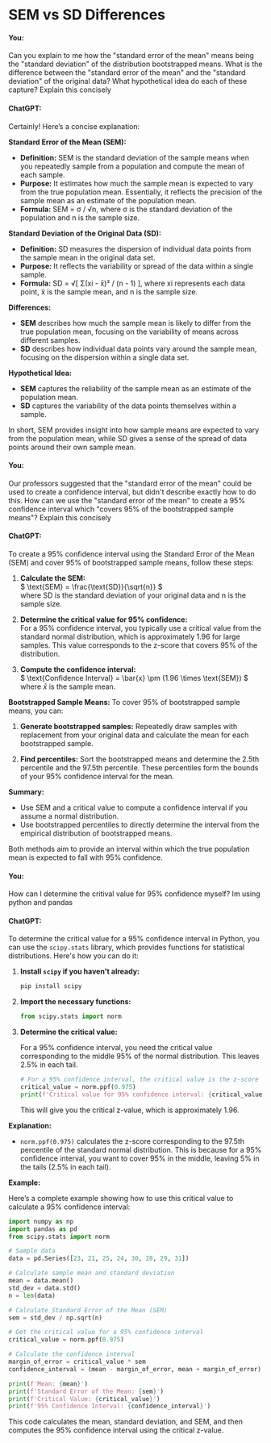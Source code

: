 # SEM vs SD Differences

#### You:
Can you explain to me how the "standard error of the mean" means being the "standard deviation" of the distribution bootstrapped means. What is the difference between the "standard error of the mean" and the "standard deviation" of the original data? What hypothetical idea do each of these capture? Explain this concisely 

#### ChatGPT:
Certainly! Here’s a concise explanation:

**Standard Error of the Mean (SEM):**

- **Definition:** SEM is the standard deviation of the sample means when you repeatedly sample from a population and compute the mean of each sample.
- **Purpose:** It estimates how much the sample mean is expected to vary from the true population mean. Essentially, it reflects the precision of the sample mean as an estimate of the population mean.
- **Formula:** SEM = σ / √n, where σ is the standard deviation of the population and n is the sample size.

**Standard Deviation of the Original Data (SD):**

- **Definition:** SD measures the dispersion of individual data points from the sample mean in the original data set.
- **Purpose:** It reflects the variability or spread of the data within a single sample.
- **Formula:** SD = √\[ Σ(xi - x̄)² / (n - 1) ], where xi represents each data point, x̄ is the sample mean, and n is the sample size.

**Differences:**

- **SEM** describes how much the sample mean is likely to differ from the true population mean, focusing on the variability of means across different samples.
- **SD** describes how individual data points vary around the sample mean, focusing on the dispersion within a single data set.

**Hypothetical Idea:**

- **SEM** captures the reliability of the sample mean as an estimate of the population mean.
- **SD** captures the variability of the data points themselves within a sample.

In short, SEM provides insight into how sample means are expected to vary from the population mean, while SD gives a sense of the spread of data points around their own sample mean.


#### You:
Our professors suggested that the "standard error of the mean" could be used to create a confidence interval, but didn't describe exactly how to do this. How can we use the "standard error of the mean" to create a 95% confidence interval which "covers 95% of the bootstrapped sample means"? Explain this concisely 

#### ChatGPT:
To create a 95% confidence interval using the Standard Error of the Mean (SEM) and cover 95% of bootstrapped sample means, follow these steps:

1. **Calculate the SEM:**\
   $ \text{SEM} = \frac{\text{SD}}{\sqrt{n}} $\
   where SD is the standard deviation of your original data and n is the sample size.

2. **Determine the critical value for 95% confidence:**\
   For a 95% confidence interval, you typically use a critical value from the standard normal distribution, which is approximately 1.96 for large samples. This value corresponds to the z-score that covers 95% of the distribution.

3. **Compute the confidence interval:**\
   $ \text{Confidence Interval} = \bar{x} \pm (1.96 \times \text{SEM}) $\
   where $\bar{x}$ is the sample mean.

**Bootstrapped Sample Means:**
To cover 95% of bootstrapped sample means, you can:

1. **Generate bootstrapped samples:** Repeatedly draw samples with replacement from your original data and calculate the mean for each bootstrapped sample.

2. **Find percentiles:** Sort the bootstrapped means and determine the 2.5th percentile and the 97.5th percentile. These percentiles form the bounds of your 95% confidence interval for the mean.

**Summary:**

- Use SEM and a critical value to compute a confidence interval if you assume a normal distribution.
- Use bootstrapped percentiles to directly determine the interval from the empirical distribution of bootstrapped means.

Both methods aim to provide an interval within which the true population mean is expected to fall with 95% confidence.


#### You:
How can I determine the critival value for 95% confidence myself? Im using python and pandas

#### ChatGPT:
To determine the critical value for a 95% confidence interval in Python, you can use the `scipy.stats` library, which provides functions for statistical distributions. Here's how you can do it:

1. **Install `scipy` if you haven't already:**

   ```bash
   pip install scipy
   ```

2. **Import the necessary functions:**

   ```python
   from scipy.stats import norm
   ```

3. **Determine the critical value:**

   For a 95% confidence interval, you need the critical value corresponding to the middle 95% of the normal distribution. This leaves 2.5% in each tail.

   ```python
   # For a 95% confidence interval, the critical value is the z-score at 97.5%
   critical_value = norm.ppf(0.975)
   print(f'Critical value for 95% confidence interval: {critical_value}')
   ```

   This will give you the critical z-value, which is approximately 1.96.

**Explanation:**

- `norm.ppf(0.975)` calculates the z-score corresponding to the 97.5th percentile of the standard normal distribution. This is because for a 95% confidence interval, you want to cover 95% in the middle, leaving 5% in the tails (2.5% in each tail).

**Example:**

Here’s a complete example showing how to use this critical value to calculate a 95% confidence interval:

```python
import numpy as np
import pandas as pd
from scipy.stats import norm

# Sample data
data = pd.Series([23, 21, 25, 24, 30, 28, 29, 31])

# Calculate sample mean and standard deviation
mean = data.mean()
std_dev = data.std()
n = len(data)

# Calculate Standard Error of the Mean (SEM)
sem = std_dev / np.sqrt(n)

# Get the critical value for a 95% confidence interval
critical_value = norm.ppf(0.975)

# Calculate the confidence interval
margin_of_error = critical_value * sem
confidence_interval = (mean - margin_of_error, mean + margin_of_error)

print(f'Mean: {mean}')
print(f'Standard Error of the Mean: {sem}')
print(f'Critical Value: {critical_value}')
print(f'95% Confidence Interval: {confidence_interval}')
```

This code calculates the mean, standard deviation, and SEM, and then computes the 95% confidence interval using the critical z-value.

